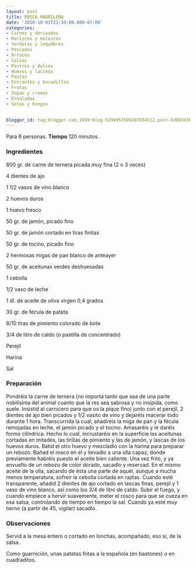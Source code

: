 ```yaml
---
layout: post
title: ROSCA MADRILEÑA
date: '2010-10-01T21:30:00.000-07:00'
categories:
- Carnes y derivados
- Mariscos y moluscos
- Verduras y legumbres
- Pescados
- Arroces
- Salsas
- Postres y dulces
- Huevos y lacteos
- Pastas
- Entrantes y bocadillos
- Frutas
- Sopas y cremas
- Ensaladas
- Setas y hongos
 

blogger_id: tag:blogger.com,1999:blog-5299957599287034512.post-6309343675624353794
---
```


Para 6 personas.
<b>Tiempo</b> 120 minutos.

<h3>Ingredientes</h3>

800 gr. de carne de ternera picada muy fina (2 o 3 veces)

4 dientes de ajo

1 1/2 vasos de vino blanco

2 huevos duros

1 huevo fresco

50 gr. de jamón, picado fino

50 gr. de jamón cortado en tiras finitas

50 gr. de tocino, picado fino

2 hermosas migas de pan blanco de anteayer

50 gr. de aceitunas verdes deshuesadas

1 cebolla

1/2 vaso de leche

1 dl. de aceite de oliva virgen 0,4 grados

30 gr. de fécula de patata

8/10 tiras de pimiento colorado de bote

3/4 de litro de caldo (o pastilla de concentrado)

Perejil

Harina

Sal

<h3>Preparación</h3>

Pondréis la carne de ternera (no importa tanto que sea de una parte nobilísima del animal cuanto que la res sea sabrosa y no insípida, como suele. Insistid al carnicero para que os la pique fino) junto con el perejil, 2 dientes de ajo bien picados y 1/2 vasito de vino y dejaréis macerar todo durante 1 hora. Transcurrida la cual, añadiréis la miga de pan y la fécula remojadas en leche, el jamón picado y el tocino. Amasaréis y le daréis forma cilíndrica. Hecho lo cual, incrustaréis en la superficie las aceitunas cortadas en mitades, las tirillas de pimiento y las de jamón, y lascas de los huevos duros. Batid el otro huevo y mezcladlo con la harina para preparar un rebozo. Bañad el rosco en él y llevadlo a una olla capaz, donde previamente habréis puesto el aceite bien caliente. Una vez frito, y ya envuelto de un rebozo de color dorado, sacadlo y reservad. En el mismo aceite de la olla, sacando de ésta una parte de aquél, aunque a mucha menos temperatura, sofreír la cebolla cortada en rajitas. Cuando esté transparente, añadid 2 dientes de ajo cortado en lascas finas, perejil y 1 vaso de vino blanco, así como los 3/4 de litro de caldo. Subir el fuego, y cuando empiece a hervir suavemente, meter el rosco para que se cueza en esa salsa, controlando de tiempo en tiempo la sal. Cuando ya esté muy tierno (a partir de 45, vigilar) sacadlo.

<h3>Observaciones</h3>

Servid a la mesa entero o cortado en lonchas, acompañado, eso sí, de la salsa.

Como guarnición, unas patatas fritas a la española (en bastones) o en cuadraditos.

